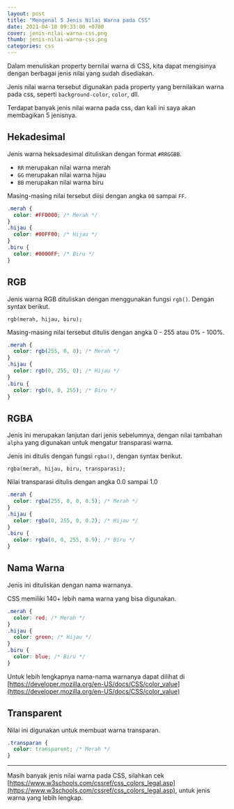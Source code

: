 ```yaml
---
layout: post
title: "Mengenal 5 Jenis Nilai Warna pada CSS"
date: 2021-04-18 09:33:00 +0700
cover: jenis-nilai-warna-css.png
thumb: jenis-nilai-warna-css.png
categories: css
---
```


Dalam menuliskan property bernilai warna di CSS, kita dapat mengisinya dengan berbagai jenis nilai yang sudah disediakan.

Jenis nilai warna tersebut digunakan pada property yang bernilaikan warna pada css, seperti `background-color`, `color`, dll.

Terdapat banyak jenis nilai warna pada css, dan kali ini saya akan membagikan 5 jenisnya.

## Hekadesimal

Jenis warna heksadesimal dituliskan dengan format `#RRGGBB`.

* `RR` merupakan nilai warna merah
* `GG` merupakan nilai warna hijau
* `BB` merupakan nilai warna biru

Masing-masing nilai tersebut diisi dengan angka `00` sampai `FF`.

```css
.merah {
  color: #FF0000; /* Merah */
}
.hijau {
  color: #00FF00; /* Hijau */
}
.biru {
  color: #0000FF; /* Biru */
}
```

## RGB

Jenis warna RGB dituliskan dengan menggunakan fungsi `rgb()`. Dengan syntax berikut.

```
rgb(merah, hijau, biru);
```

Masing-masing nilai tersebut ditulis dengan angka 0 - 255 atau 0% - 100%.

```css
.merah {
  color: rgb(255, 0, 0); /* Merah */
}
.hijau {
  color: rgb(0, 255, 0); /* Hijau */
}
.biru {
  color: rgb(0, 0, 255); /* Biru */
}
```

## RGBA

Jenis ini merupakan lanjutan dari jenis sebelumnya, dengan nilai tambahan `alpha` yang digunakan untuk mengatur transparasi warna.

Jenis ini ditulis dengan fungsi `rgba()`, dengan syntax berikut. 

```
rgba(merah, hijau, biru, transparasi);
```

Nilai transparasi ditulis dengan angka 0.0 sampai 1.0

```css
.merah {
  color: rgba(255, 0, 0, 0.5); /* Merah */
}
.hijau {
  color: rgba(0, 255, 0, 0.2); /* Hijau */
}
.biru {
  color: rgba(0, 0, 255, 0.9); /* Biru */
}
```

## Nama Warna

Jenis ini dituliskan dengan nama warnanya.

CSS memiliki 140+ lebih nama warna yang bisa digunakan.

```css
.merah {
  color: red; /* Merah */
}
.hijau {
  color: green; /* Hijau */
}
.biru {
  color: blue; /* Biru */
}
```

Untuk lebih lengkapnya nama-nama warnanya dapat dilihat di [https://developer.mozilla.org/en-US/docs/CSS/color_value](https://developer.mozilla.org/en-US/docs/CSS/color_value)

## Transparent

Nilai ini digunakan untuk membuat warna transparan.

```css
.transparan {
  color: transparent; /* Merah */
}
```

***

Masih banyak jenis nilai warna pada CSS, silahkan cek [https://www.w3schools.com/cssref/css_colors_legal.asp](https://www.w3schools.com/cssref/css_colors_legal.asp), untuk jenis warna yang lebih lengkap.